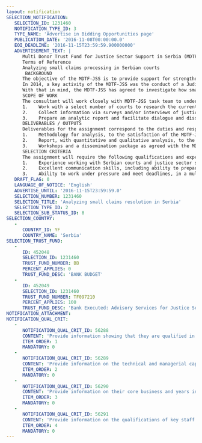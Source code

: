 ```yaml
---
layout: notification
SELECTION_NOTIFICATION: 
   SELECTION_ID: 1231460
   NOTIFICATION_TYPE_ID: 3
   TYPE_NAME: 'Advertise in Bidding Opportunities page'
   PUBLICATION_DATE: '2016-11-08T00:00:00.0'
   EOI_DEADLINE: '2016-11-15T23:59:59.900000000'
   ADVERTISEMENT_TEXT: |
      Multi Donor Trust Fund for Justice Sector Support in Serbia (MDTF-JSS)
      Terms of Reference 
      Analyzing small claims processing in Serbian courts
       BACKGROUND
      The objective of the MDTF-JSS is to provide support for strengthening the justice sector of the Republic of Serbia in order to facilitate its integration to the European Union.  Established in 2009, the MDTF-JSS pools financial contributions from nine key international development partners and is jointly executed by the World Bank and the Ministry of Justice (MOJ). A key focus of the MDTF-JSS is to improve access to justice for citizens and small businesses.  
      In 2014, a key activity of the MDTF-JSS was the conduct of a Judicial Functional Review, which provided a comprehensive and objective assessment of the functioning of the Serbian judiciary with recommendations and next steps, for the purpose of informing the Chapter 23 accession process.  The Review highlighted that the courts offer few opportunities to fast-track the resolution of small claims cases, unlike most EU member states.  This causes excessive workloads for courts and frustration for court users, and limits access to justice, especially for poorer citizens and micro and small businesses.
      With that in mind, the MDTF-JSS has agreed to investigate how small claims could be fast-tracked in Serbia.
      SCOPE OF WORK
      The consultant will work closely with MDTF-JSS task team to undertake the following tasks:
      1.	Work with a select number of courts to research the current caseload of small claims in Serbia;
      2.	Collect information via surveys and/or interviews of justice stakeholders to seek views on how small claims could be expedited;
      3.	Prepare an analytic report and facilitate dialogue and dissemination of the report.
      DELIVERABLES / OUTPUTS
      Deliverables for the assignment correspond to the duties and responsibilities above. Specifically, they will comprise of:   
      1.	Methodology for analysis, to the satisfaction of the MDTF-JSS task team and;
      2.	Report, with quantitative and qualitative analysis, to the satisfaction of the MDTF-JSS task team and;
      3.	Workshops and a dissemination package as agreed with the MDTF-JSS task team.
      SELECTION CRITERIA
      The assignment will require the following qualifications and experience:
      1.	Experience working with Serbian courts and justice sector stakeholders, and knowledge of the judicial sector reforms underway in Serbia;
      2.	Excellent communication skills, including ability to prepare reports and facilitate stakeholder dialogue;
      3.	Ability to work under pressure and meet deadlines, in a multicultural environment and in partnership with the Serbian Government.
   DRAFT_FLAG: 0
   LANGUAGE_OF_NOTICE: 'English'
   ADVERTISE_UNTIL: '2016-11-15T23:59:59.0'
   SELECTION_NUMBER: 1231460
   SELECTION_TITLE: 'Analyzing small claims resolution in Serbia'
   SELECTION_TYPE_ID: 2
   SELECTION_SUB_STATUS_ID: 8
SELECTION_COUNTRY: 
   - 
      COUNTRY_ID: YF
      COUNTRY_NAME: 'Serbia'
SELECTION_TRUST_FUND: 
   - 
      ID: 452048
      SELECTION_ID: 1231460
      TRUST_FUND_NUMBER: BB
      PERCENT_APPLIES: 0
      TRUST_FUND_DESC: 'BANK BUDGET'
   - 
      ID: 452049
      SELECTION_ID: 1231460
      TRUST_FUND_NUMBER: TF097210
      PERCENT_APPLIES: 100
      TRUST_FUND_DESC: 'Bank Executed: Advisory Services for Justice Sector Reform in Serbia'
NOTIFICATION_ATTACHMENT: 
NOTIFICATION_QUAL_CRIT: 
   - 
      NOTIFICATION_QUAL_CRIT_ID: 56288
      CONTENT: 'Provide information showing that they are qualified in the field of the assignment.'
      ITEM_ORDER: 1
      MANDATORY: 0
   - 
      NOTIFICATION_QUAL_CRIT_ID: 56289
      CONTENT: 'Provide information on the technical and managerial capabilities of the firm.'
      ITEM_ORDER: 2
      MANDATORY: 0
   - 
      NOTIFICATION_QUAL_CRIT_ID: 56290
      CONTENT: 'Provide information on their core business and years in business.'
      ITEM_ORDER: 3
      MANDATORY: 0
   - 
      NOTIFICATION_QUAL_CRIT_ID: 56291
      CONTENT: 'Provide information on the qualifications of key staff.'
      ITEM_ORDER: 4
      MANDATORY: 0
---
```

